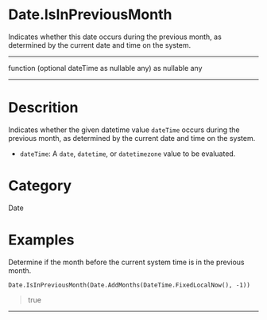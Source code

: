 ﻿# Date.IsInPreviousMonth
Indicates whether this date occurs during the previous month, as determined by the current date and time on the system.
***
function (optional dateTime as nullable any) as nullable any
***
# Descrition 
Indicates whether the given datetime value <code>dateTime</code> occurs during the previous month, as determined by the current date and time on the system.
      <ul>
      <li><code>dateTime</code>: A <code>date</code>, <code>datetime</code>, or <code>datetimezone</code> value to be evaluated.</li>
      </ul>
# Category 
Date
# Examples 
Determine if the month before the current system time is in the previous month.
```
Date.IsInPreviousMonth(Date.AddMonths(DateTime.FixedLocalNow(), -1))
```
> true
***
